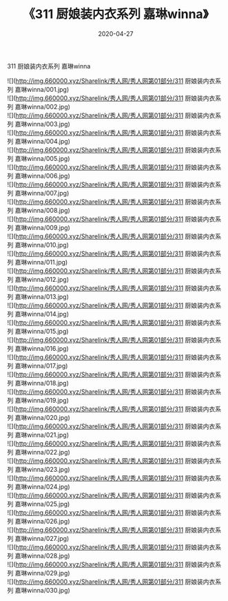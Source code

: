 ﻿---
layout: post
title:  《311 厨娘装内衣系列 嘉琳winna》
date:   2020-04-27
img: http://img.660000.xyz/Sharelink/秀人网/秀人网第01部分/311 厨娘装内衣系列 嘉琳winna/000.jpg
categories: [美女, 清纯, 唯美]
---

311 厨娘装内衣系列 嘉琳winna

  ![](http://img.660000.xyz/Sharelink/秀人网/秀人网第01部分/311 厨娘装内衣系列 嘉琳winna/001.jpg) <br> ![](http://img.660000.xyz/Sharelink/秀人网/秀人网第01部分/311 厨娘装内衣系列 嘉琳winna/002.jpg) <br> ![](http://img.660000.xyz/Sharelink/秀人网/秀人网第01部分/311 厨娘装内衣系列 嘉琳winna/003.jpg) <br> ![](http://img.660000.xyz/Sharelink/秀人网/秀人网第01部分/311 厨娘装内衣系列 嘉琳winna/004.jpg) <br> ![](http://img.660000.xyz/Sharelink/秀人网/秀人网第01部分/311 厨娘装内衣系列 嘉琳winna/005.jpg) <br> ![](http://img.660000.xyz/Sharelink/秀人网/秀人网第01部分/311 厨娘装内衣系列 嘉琳winna/006.jpg) <br> ![](http://img.660000.xyz/Sharelink/秀人网/秀人网第01部分/311 厨娘装内衣系列 嘉琳winna/007.jpg) <br> ![](http://img.660000.xyz/Sharelink/秀人网/秀人网第01部分/311 厨娘装内衣系列 嘉琳winna/008.jpg) <br> ![](http://img.660000.xyz/Sharelink/秀人网/秀人网第01部分/311 厨娘装内衣系列 嘉琳winna/009.jpg) <br> ![](http://img.660000.xyz/Sharelink/秀人网/秀人网第01部分/311 厨娘装内衣系列 嘉琳winna/010.jpg) <br> ![](http://img.660000.xyz/Sharelink/秀人网/秀人网第01部分/311 厨娘装内衣系列 嘉琳winna/011.jpg) <br> ![](http://img.660000.xyz/Sharelink/秀人网/秀人网第01部分/311 厨娘装内衣系列 嘉琳winna/012.jpg) <br> ![](http://img.660000.xyz/Sharelink/秀人网/秀人网第01部分/311 厨娘装内衣系列 嘉琳winna/013.jpg) <br> ![](http://img.660000.xyz/Sharelink/秀人网/秀人网第01部分/311 厨娘装内衣系列 嘉琳winna/014.jpg) <br> ![](http://img.660000.xyz/Sharelink/秀人网/秀人网第01部分/311 厨娘装内衣系列 嘉琳winna/015.jpg) <br> ![](http://img.660000.xyz/Sharelink/秀人网/秀人网第01部分/311 厨娘装内衣系列 嘉琳winna/016.jpg) <br> ![](http://img.660000.xyz/Sharelink/秀人网/秀人网第01部分/311 厨娘装内衣系列 嘉琳winna/017.jpg) <br> ![](http://img.660000.xyz/Sharelink/秀人网/秀人网第01部分/311 厨娘装内衣系列 嘉琳winna/018.jpg) <br> ![](http://img.660000.xyz/Sharelink/秀人网/秀人网第01部分/311 厨娘装内衣系列 嘉琳winna/019.jpg) <br> ![](http://img.660000.xyz/Sharelink/秀人网/秀人网第01部分/311 厨娘装内衣系列 嘉琳winna/020.jpg) <br> ![](http://img.660000.xyz/Sharelink/秀人网/秀人网第01部分/311 厨娘装内衣系列 嘉琳winna/021.jpg) <br> ![](http://img.660000.xyz/Sharelink/秀人网/秀人网第01部分/311 厨娘装内衣系列 嘉琳winna/022.jpg) <br> ![](http://img.660000.xyz/Sharelink/秀人网/秀人网第01部分/311 厨娘装内衣系列 嘉琳winna/023.jpg) <br> ![](http://img.660000.xyz/Sharelink/秀人网/秀人网第01部分/311 厨娘装内衣系列 嘉琳winna/024.jpg) <br> ![](http://img.660000.xyz/Sharelink/秀人网/秀人网第01部分/311 厨娘装内衣系列 嘉琳winna/025.jpg) <br> ![](http://img.660000.xyz/Sharelink/秀人网/秀人网第01部分/311 厨娘装内衣系列 嘉琳winna/026.jpg) <br> ![](http://img.660000.xyz/Sharelink/秀人网/秀人网第01部分/311 厨娘装内衣系列 嘉琳winna/027.jpg) <br> ![](http://img.660000.xyz/Sharelink/秀人网/秀人网第01部分/311 厨娘装内衣系列 嘉琳winna/028.jpg) <br> ![](http://img.660000.xyz/Sharelink/秀人网/秀人网第01部分/311 厨娘装内衣系列 嘉琳winna/029.jpg) <br> ![](http://img.660000.xyz/Sharelink/秀人网/秀人网第01部分/311 厨娘装内衣系列 嘉琳winna/030.jpg) <br>